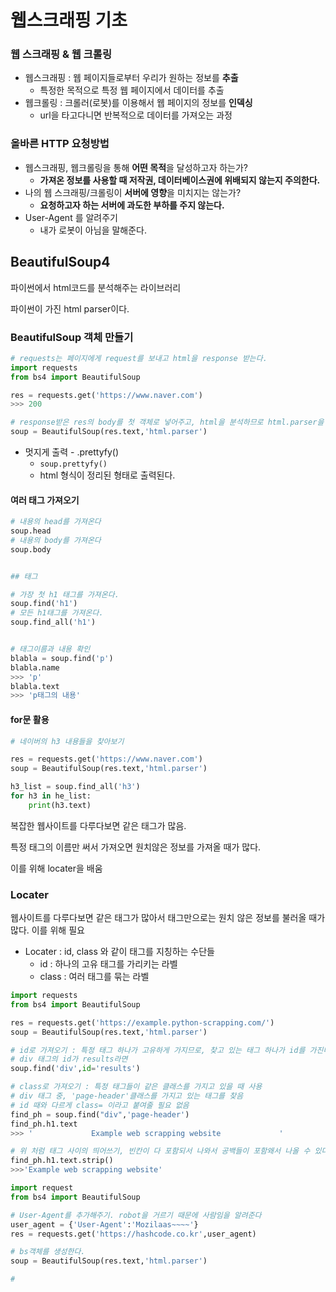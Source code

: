 # 웹스크래핑 기초

### 웹 스크래핑 & 웹 크롤링

- 웹스크래핑 : 웹 페이지들로부터 우리가 원하는 정보를 **추출**
  - 특정한 목적으로 특정 웹 페이지에서 데이터를 추출
- 웹크롤링 : 크롤러(로봇)를 이용해서 웹 페이지의 정보를 **인덱싱**
  - url을 타고다니면 반복적으로 데이터를 가져오는 과정



### 올바른 HTTP 요청방법

- 웹스크래핑, 웹크롤링을 통해 **어떤 목적**을 달성하고자 하는가?
  - **가져온 정보를 사용할 때 저작권, 데이터베이스권에 위배되지 않는지 주의한다.**
- 나의 웹 스크래핑/크롤링이 **서버에 영향**을 미치지는 않는가?
  - **요청하고자 하는 서버에 과도한 부하를 주지 않는다.**
- User-Agent 를 알려주기
  - 내가 로봇이 아님을 말해준다.







## BeautifulSoup4

파이썬에서 html코드를 분석해주는 라이브러리

파이썬이 가진 html parser이다.



### BeautifulSoup 객체 만들기

```python
# requests는 페이지에게 request를 보내고 html을 response 받는다.
import requests 
from bs4 import BeautifulSoup

res = requests.get('https://www.naver.com')
>>> 200

# response받은 res의 body를 첫 객체로 넣어주고, html을 분석하므로 html.parser을 넣는다
soup = BeautifulSoup(res.text,'html.parser')
```



- 멋지게 출력 - .prettyfy()
  - `soup.prettyfy()`
  - html 형식이 정리된 형태로 출력된다.

#### 여러 태그 가져오기

```python
# 내용의 head를 가져온다
soup.head
# 내용의 body를 가져온다
soup.body


## 태그

# 가장 첫 h1 태그를 가져온다.
soup.find('h1')
# 모든 h1태그를 가져온다.
soup.find_all('h1')


# 태그이름과 내용 확인
blabla = soup.find('p')
blabla.name
>>> 'p'
blabla.text
>>> 'p태그의 내용'
```



#### for문 활용

```python
# 네이버의 h3 내용들을 찾아보기

res = requests.get('https://www.naver.com')
soup = BeautifulSoup(res.text,'html.parser')

h3_list = soup.find_all('h3')
for h3 in he_list:
    print(h3.text)
```





복잡한 웹사이트를 다루다보면 같은 태그가 많음.

특정 태그의 이름만 써서 가져오면 원치않은 정보를 가져올 때가 많다.

이를 위해 locater을 배움



### Locater

웹사이트를 다루다보면 같은 태그가 많아서 태그만으로는 원치 않은 정보를 불러올 때가 많다. 이를 위해 필요

- Locater : id, class 와 같이 태그를 지칭하는 수단들
  - id : 하나의 고유 태그를 가리키는 라벨
  - class : 여러 태그를 묶는 라벨

```python
import requests
from bs4 import BeautifulSoup

res = requests.get('https://example.python-scrapping.com/')
soup = BeautifulSoup(res.text,'html.parser')

# id로 가져오기 : 특정 태그 하나가 고유하게 가지므로, 찾고 있는 태그 하나가 id를 가진다면 아주 편함
# div 태그의 id가 results라면
soup.find('div',id='results')

# class로 가져오기 : 특정 태그들이 같은 클래스를 가지고 있을 때 사용
# div 태그 중, 'page-header'클래스를 가지고 있는 태그를 찾음
# id 때와 다르게 class= 이라고 붙여줄 필요 없음
find_ph = soup.find("div",'page-header')
find_ph.h1.text
>>> '             Example web scrapping website             '

# 위 처럼 태그 사이의 띄어쓰기, 빈칸이 다 포함되서 나와서 공백들이 포함왜서 나올 수 있다.
find_ph.h1.text.strip()
>>>'Example web scrapping website'
```



```python
import request
from bs4 import BeautifulSoup

# User-Agent를 추가해주기. robot을 거르기 때문에 사람임을 알려준다
user_agent = {'User-Agent':'Mozilaas~~~~'}
res = requests.get('https://hashcode.co.kr',user_agent)

# bs객체를 생성한다.
soup = BeautifulSoup(res.text,'html.parser')

# 
```

